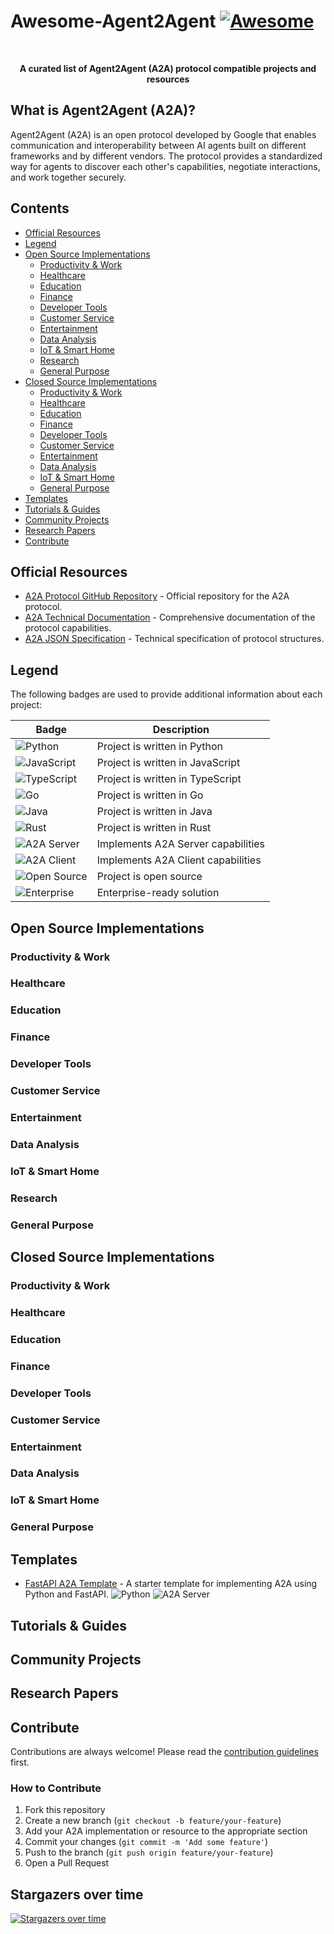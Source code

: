 # Awesome-Agent2Agent [![Awesome](https://awesome.re/badge.svg)](https://awesome.re)

<div align="center">
  <br>
  <p><strong>A curated list of Agent2Agent (A2A) protocol compatible projects and resources</strong></p>
</div>

## What is Agent2Agent (A2A)?

Agent2Agent (A2A) is an open protocol developed by Google that enables communication and interoperability between AI agents built on different frameworks and by different vendors. The protocol provides a standardized way for agents to discover each other's capabilities, negotiate interactions, and work together securely.

## Contents

- [Official Resources](#official-resources)
- [Legend](#legend)
- [Open Source Implementations](#open-source-implementations)
  - [Productivity & Work](#productivity--work)
  - [Healthcare](#healthcare)
  - [Education](#education)
  - [Finance](#finance)
  - [Developer Tools](#developer-tools)
  - [Customer Service](#customer-service)
  - [Entertainment](#entertainment)
  - [Data Analysis](#data-analysis)
  - [IoT & Smart Home](#iot--smart-home)
  - [Research](#research)
  - [General Purpose](#general-purpose)
- [Closed Source Implementations](#closed-source-implementations)
  - [Productivity & Work](#productivity--work-1)
  - [Healthcare](#healthcare-1)
  - [Education](#education-1)
  - [Finance](#finance-1)
  - [Developer Tools](#developer-tools-1)
  - [Customer Service](#customer-service-1)
  - [Entertainment](#entertainment-1)
  - [Data Analysis](#data-analysis-1)
  - [IoT & Smart Home](#iot--smart-home-1)
  - [General Purpose](#general-purpose-1)
- [Templates](#templates)
- [Tutorials & Guides](#tutorials--guides)
- [Community Projects](#community-projects)
- [Research Papers](#research-papers)
- [Contribute](#contribute)

## Official Resources

- [A2A Protocol GitHub Repository](https://github.com/google/A2A) - Official repository for the A2A protocol.
- [A2A Technical Documentation](https://github.com/google/A2A/blob/main/README.md) - Comprehensive documentation of the protocol capabilities.
- [A2A JSON Specification](https://github.com/google/A2A/blob/main/specification/json/a2a.json) - Technical specification of protocol structures.

## Legend

The following badges are used to provide additional information about each project:

| Badge | Description |
|-------|-------------|
| ![Python](https://img.shields.io/badge/-Python-3776AB?style=flat-square&logo=python&logoColor=white) | Project is written in Python |
| ![JavaScript](https://img.shields.io/badge/-JavaScript-F7DF1E?style=flat-square&logo=javascript&logoColor=black) | Project is written in JavaScript |
| ![TypeScript](https://img.shields.io/badge/-TypeScript-3178C6?style=flat-square&logo=typescript&logoColor=white) | Project is written in TypeScript |
| ![Go](https://img.shields.io/badge/-Go-00ADD8?style=flat-square&logo=go&logoColor=white) | Project is written in Go |
| ![Java](https://img.shields.io/badge/-Java-007396?style=flat-square&logo=java&logoColor=white) | Project is written in Java |
| ![Rust](https://img.shields.io/badge/-Rust-000000?style=flat-square&logo=rust&logoColor=white) | Project is written in Rust |
| ![A2A Server](https://img.shields.io/badge/-A2A%20Server-4285F4?style=flat-square) | Implements A2A Server capabilities |
| ![A2A Client](https://img.shields.io/badge/-A2A%20Client-34A853?style=flat-square) | Implements A2A Client capabilities |
| ![Open Source](https://img.shields.io/badge/-Open%20Source-2da44e?style=flat-square) | Project is open source |
| ![Enterprise](https://img.shields.io/badge/-Enterprise-0052CC?style=flat-square) | Enterprise-ready solution |

## Open Source Implementations

### Productivity & Work
<!-- Projects for task management, document processing, scheduling, virtual assistants -->

### Healthcare
<!-- Healthcare related agent implementations -->

### Education
<!-- Education related agent implementations -->

### Finance
<!-- Finance related agent implementations -->

### Developer Tools
<!-- Development tools using A2A protocol -->

### Customer Service
<!-- Customer service related agent implementations -->

### Entertainment
<!-- Entertainment related agent implementations -->

### Data Analysis
<!-- Data analysis related agent implementations -->

### IoT & Smart Home
<!-- IoT and smart home related agent implementations -->

### Research
<!-- Research-focused agent implementations -->

### General Purpose
<!-- Multi-purpose agent implementations -->

## Closed Source Implementations

### Productivity & Work
<!-- Commercial productivity agents -->

### Healthcare
<!-- Commercial healthcare agents -->

### Education
<!-- Commercial education agents -->

### Finance
<!-- Commercial finance agents -->

### Developer Tools
<!-- Commercial developer tool agents -->

### Customer Service
<!-- Commercial customer service agents -->

### Entertainment
<!-- Commercial entertainment agents -->

### Data Analysis
<!-- Commercial data analysis agents -->

### IoT & Smart Home
<!-- Commercial IoT and smart home agents -->

### General Purpose
<!-- Commercial multi-purpose agents -->

## Templates

- [FastAPI A2A Template](https://github.com/NetMindAI-Open/fastapi-a2a-template) - A starter template for implementing A2A using Python and FastAPI. ![Python](https://img.shields.io/badge/-Python-3776AB?style=flat-square&logo=python&logoColor=white) ![A2A Server](https://img.shields.io/badge/-A2A%20Server-4285F4?style=flat-square)

## Tutorials & Guides


## Community Projects


## Research Papers


## Contribute

Contributions are always welcome! Please read the [contribution guidelines](CONTRIBUTING.md) first.

### How to Contribute

1. Fork this repository
2. Create a new branch (`git checkout -b feature/your-feature`)
3. Add your A2A implementation or resource to the appropriate section
4. Commit your changes (`git commit -m 'Add some feature'`)
5. Push to the branch (`git push origin feature/your-feature`)
6. Open a Pull Request

## Stargazers over time

[![Stargazers over time](https://starchart.cc/NetMindAI-Open/Awesome-Agent2Agent.svg)](https://starchart.cc/NetMindAI-Open/Awesome-Agent2Agent)

